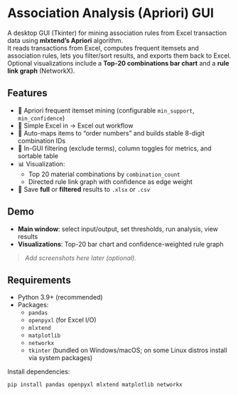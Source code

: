 # Association Analysis (Apriori) GUI

A desktop GUI (Tkinter) for mining association rules from Excel transaction data using **mlxtend’s Apriori** algorithm.  
It reads transactions from Excel, computes frequent itemsets and association rules, lets you filter/sort results, and exports them back to Excel. Optional visualizations include a **Top-20 combinations bar chart** and a **rule link graph** (NetworkX).

## Features

- 🧮 Apriori frequent itemset mining (configurable `min_support`, `min_confidence`)
- 📁 Simple Excel in → Excel out workflow
- 🧷 Auto-maps items to “order numbers” and builds stable 8-digit combination IDs
- 🔎 In-GUI filtering (exclude terms), column toggles for metrics, and sortable table
- 📊 Visualization:
  - Top 20 material combinations by `combination_count`
  - Directed rule link graph with confidence as edge weight
- 💾 Save **full** or **filtered** results to `.xlsx` or `.csv`

## Demo

- **Main window**: select input/output, set thresholds, run analysis, view results
- **Visualizations**: Top-20 bar chart and confidence-weighted rule graph

> _Add screenshots here later (optional)._

## Requirements

- Python 3.9+ (recommended)
- Packages:
  - `pandas`
  - `openpyxl` (for Excel I/O)
  - `mlxtend`
  - `matplotlib`
  - `networkx`
  - `tkinter` (bundled on Windows/macOS; on some Linux distros install via system packages)

Install dependencies:

```bash
pip install pandas openpyxl mlxtend matplotlib networkx
